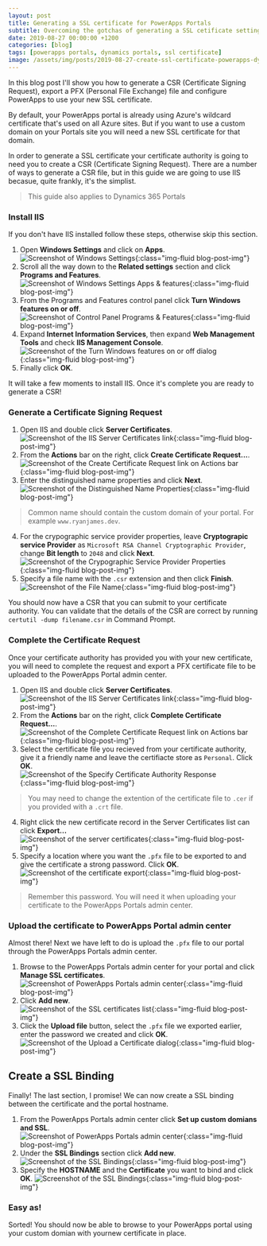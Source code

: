 ```yaml
---
layout: post
title: Generating a SSL certificate for PowerApps Portals
subtitle: Overcoming the gotchas of generating a SSL cetificate setting it up PowerApps Portals and Dynamics 365 Portals.
date: 2019-08-27 00:00:00 +1200
categories: [blog]
tags: [powerapps portals, dynamics portals, ssl certificate]
image: /assets/img/posts/2019-08-27-create-ssl-certificate-powerapps-dynamics-portals/banner.png
---
```


In this blog post I'll show you how to generate a CSR (Certificate Signing Request), export a PFX (Personal File Exchange) file and configure PowerApps to use your new SSL certificate.

By default, your PowerApps portal is already using Azure's wildcard certificate that's used on all Azure sites. But if you want to use a custom domain on your Portals site you will need a new SSL certificate for that domain.

In order to generate a SSL certificate your certificate authority is going to need you to create a CSR (Certificate Signing Request). There are a number of ways to generate a CSR file, but in this guide we are going to use IIS becasue, quite frankly, it's the simplist.

> This guide also applies to Dynamics 365 Portals

### Install IIS
If you don't have IIS installed follow these steps, otherwise skip this section.
1. Open **Windows Settings** and click on **Apps**.  
![Screenshot of Windows Settings](/assets/img/posts/2019-08-27-create-ssl-certificate-powerapps-dynamics-portals/windows-settings.png "Windows Settings"){:class="img-fluid blog-post-img"}
2. Scroll all the way down to the **Related settings** section and click **Programs and Features**.  
![Screenshot of Windows Settings Apps & features](/assets/img/posts/2019-08-27-create-ssl-certificate-powerapps-dynamics-portals/windows-settings-apps-and-features.png "Apps & features"){:class="img-fluid blog-post-img"}
3. From the Programs and Features control panel click **Turn Windows features on or off**.  
![Screenshot of Control Panel Programs & Features](/assets/img/posts/2019-08-27-create-ssl-certificate-powerapps-dynamics-portals/control-panel-programs-and-features.png "Programs & Features"){:class="img-fluid blog-post-img"}
4. Expand **Internet Information Services**, then expand **Web Management Tools** and check **IIS Management Console**.  
![Screenshot of the Turn Windows features on or off dialog](/assets/img/posts/2019-08-27-create-ssl-certificate-powerapps-dynamics-portals/control-panel-windows-features.png "Turn Windows features on or off"){:class="img-fluid blog-post-img"}
5. Finally click **OK**.

It will take a few moments to install IIS. Once it's complete you are ready to generate a CSR!

### Generate a Certificate Signing Request
1. Open IIS and double click **Server Certificates**.  
![Screenshot of the IIS Server Certificates link](/assets/img/posts/2019-08-27-create-ssl-certificate-powerapps-dynamics-portals/iis-server-certificates.png "IIS Server Certificates"){:class="img-fluid blog-post-img"}
2. From the **Actions** bar on the right, click **Create Certificate Request...**.  
![Screenshot of the Create Certificate Request link on Actions bar](/assets/img/posts/2019-08-27-create-ssl-certificate-powerapps-dynamics-portals/iis-actions-create-certificate-request.png "Create Certificate Request"){:class="img-fluid blog-post-img"}
3. Enter the distinguished name properties and click **Next**.  
![Screenshot of the Distinguished Name Properties](/assets/img/posts/2019-08-27-create-ssl-certificate-powerapps-dynamics-portals/iis-distinguished-name-properties.png "Distinguished Name Properties"){:class="img-fluid blog-post-img"}
> Common name should contain the custom domain of your portal. For example `www.ryanjames.dev`.
4. For the crypographic service provider properties, leave **Cryptograpic service Provider** as `Microsoft RSA Channel Cryptographic Provider`, change **Bit length** to `2048` and click **Next**.  
![Screenshot of the Crypographic Service Provider Properties](/assets/img/posts/2019-08-27-create-ssl-certificate-powerapps-dynamics-portals/iis-cryptographics-service-provider-properties.png "Crypographic Service Provider Properties"){:class="img-fluid blog-post-img"}
5. Specify a file name with the `.csr` extension and then click **Finish**.  
![Screenshot of the File Name](/assets/img/posts/2019-08-27-create-ssl-certificate-powerapps-dynamics-portals/iis-file-name.png "File Name"){:class="img-fluid blog-post-img"}

You should now have a CSR that you can submit to your certificate authority. You can validate that the details of the CSR are correct by running `certutil -dump filename.csr` in Command Prompt.

### Complete the Certificate Request

Once your certificate authority has provided you with your new certificate, you will need to complete the request and export a PFX certificate file to be uploaded to the PowerApps Portal admin center.

1. Open IIS and double click **Server Certificates**.  
![Screenshot of the IIS Server Certificates link](/assets/img/posts/2019-08-27-create-ssl-certificate-powerapps-dynamics-portals/iis-server-certificates.png "IIS Server Certificates"){:class="img-fluid blog-post-img"}
2. From the **Actions** bar on the right, click **Complete Certificate Request...**.  
![Screenshot of the Complete Certificate Request link on Actions bar](/assets/img/posts/2019-08-27-create-ssl-certificate-powerapps-dynamics-portals/iis-actions-complete-certificate-request.png "Complete Certificate Request"){:class="img-fluid blog-post-img"}
3. Select the certificate file you recieved from your certificate authority, give it a friendly name and leave the certifiacte store as `Personal`. Click **OK**.  
![Screenshot of the Specify Certificate Authority Response](/assets/img/posts/2019-08-27-create-ssl-certificate-powerapps-dynamics-portals/iis-specify-certificate-authority-response.png "Specify Certificate Authority Response"){:class="img-fluid blog-post-img"}
> You may need to change the extention of the certificate file to `.cer` if you  provided with a `.crt` file.
4. Right click the new certificate record in the Server Certificates list can click **Export...**  
![Screenshot of the server certificates](/assets/img/posts/2019-08-27-create-ssl-certificate-powerapps-dynamics-portals/iis-certificate-list.png "Server Certificates"){:class="img-fluid blog-post-img"}
5. Specify a location where you want the `.pfx` file to be exported to and give the certificate a strong password. Click **OK**.  
![Screenshot of the certificate export](/assets/img/posts/2019-08-27-create-ssl-certificate-powerapps-dynamics-portals/iis-certificate-export.png "Export Certificate"){:class="img-fluid blog-post-img"}
> Remember this password. You will need it when uploading your certificate to the PowerApps Portals admin center.


### Upload the certificate to PowerApps Portal admin center
Almost there! Next we have left to do is upload the `.pfx` file to our portal through the PowerApps Portals admin center.

1. Browse to the PowerApps Portals admin center for your portal and click **Manage SSL certificates**.  
![Screenshot of PowerApps Portals admin center](/assets/img/posts/2019-08-27-create-ssl-certificate-powerapps-dynamics-portals/powerapps-managed-ssl-certificates.png "Manage SSL Certificates"){:class="img-fluid blog-post-img"}
2. Click **Add new**.  
![Screenshot of the SSL certificates list](/assets/img/posts/2019-08-27-create-ssl-certificate-powerapps-dynamics-portals/powerapps-managed-ssl-certificates-add-new.png "Add new"){:class="img-fluid blog-post-img"}
3. Click the **Upload file** button, select the `.pfx` file we exported earlier, enter the password we created and click **OK**.  
![Screenshot of the Upload a Certificate dialog](/assets/img/posts/2019-08-27-create-ssl-certificate-powerapps-dynamics-portals/powerapps-managed-ssl-certificates-upload.png "Upload a Certificate"){:class="img-fluid blog-post-img"}

## Create a SSL Binding
Finally! The last section, I promise! We can now create a SSL binding between the certificate and the portal hostname.
1. From the PowerApps Portals admin center click **Set up custom domians and SSL**.  
![Screenshot of PowerApps Portals admin center](/assets/img/posts/2019-08-27-create-ssl-certificate-powerapps-dynamics-portals/powerapps-setup-custom-domains-and-ssl.png "Setup custom domians and SSL"){:class="img-fluid blog-post-img"}
2. Under the **SSL Bindings** section click **Add new**.  
![Screenshot of the SSL Bindings](/assets/img/posts/2019-08-27-create-ssl-certificate-powerapps-dynamics-portals/powerapps-ssl-binding-add-new.png "Add new"){:class="img-fluid blog-post-img"}
3. Specify the **HOSTNAME** and the **Certificate** you want to bind and click **OK**. 
![Screenshot of the SSL Bindings](/assets/img/posts/2019-08-27-create-ssl-certificate-powerapps-dynamics-portals/powerapps-add-ssl-binding.png "Add SSL Binding"){:class="img-fluid blog-post-img"}

### Easy as!

Sorted! You should now  be able to browse to your PowerApps portal using your custom domian with yournew certificate in place.
